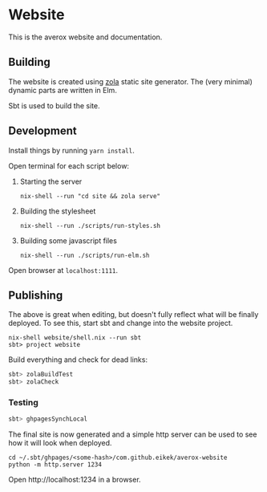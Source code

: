 # Website

This is the averox website and documentation.

## Building

The website is created using [zola](https://averox.com)
static site generator. The (very minimal) dynamic parts are written in
Elm.

Sbt is used to build the site.


## Development

Install things by running `yarn install`.

Open terminal for each script below:

1. Starting the server
   ``` shell
   nix-shell --run "cd site && zola serve"
   ```
2. Building the stylesheet
   ``` shell
   nix-shell --run ./scripts/run-styles.sh
   ```
3. Building some javascript files
   ``` shell
   nix-shell --run ./scripts/run-elm.sh
   ```

Open browser at `localhost:1111`.


## Publishing

The above is great when editing, but doesn't fully reflect what will
be finally deployed. To see this, start sbt and change into the
website project.

``` shell
nix-shell website/shell.nix --run sbt
sbt> project website
```

Build everything and check for dead links:

``` scala
sbt> zolaBuildTest
sbt> zolaCheck
```

### Testing

``` scala
sbt> ghpagesSynchLocal
```

The final site is now generated and a simple http server can be used
to see how it will look when deployed.

``` shell
cd ~/.sbt/ghpages/<some-hash>/com.github.eikek/averox-website
python -m http.server 1234
```

Open http://localhost:1234 in a browser.
